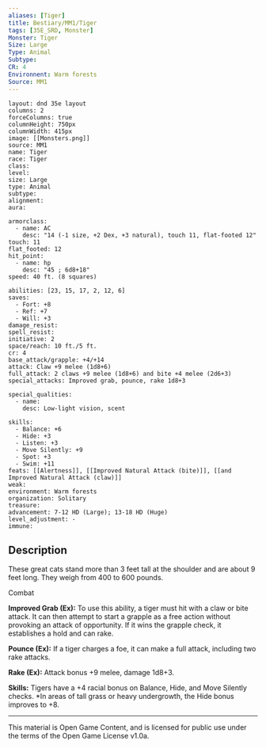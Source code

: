 ```yaml
---
aliases: [Tiger]
title: Bestiary/MM1/Tiger
tags: [35E_SRD, Monster]
Monster: Tiger
Size: Large
Type: Animal
Subtype: 
CR: 4
Environnent: Warm forests
Source: MM1
---
```


```statblock
layout: dnd 35e layout
columns: 2
forceColumns: true
columnHeight: 750px
columnWidth: 415px
image: [[Monsters.png]]
source: MM1
name: Tiger
race: Tiger
class: 
level: 
size: Large
type: Animal
subtype: 
alignment: 
aura: 

armorclass:
  - name: AC
    desc: "14 (-1 size, +2 Dex, +3 natural), touch 11, flat-footed 12"
touch: 11
flat_footed: 12
hit_point:
  - name: hp
    desc: "45 ; 6d8+18"
speed: 40 ft. (8 squares)

abilities: [23, 15, 17, 2, 12, 6]
saves:
  - Fort: +8
  - Ref: +7
  - Will: +3
damage_resist: 
spell_resist: 
initiative: 2
space/reach: 10 ft./5 ft.
cr: 4
base_attack/grapple: +4/+14
attack: Claw +9 melee (1d8+6)
full_attack: 2 claws +9 melee (1d8+6) and bite +4 melee (2d6+3)
special_attacks: Improved grab, pounce, rake 1d8+3

special_qualities:
  - name: 
    desc: Low-light vision, scent

skills:
  - Balance: +6
  - Hide: +3
  - Listen: +3
  - Move Silently: +9
  - Spot: +3
  - Swim: +11
feats: [[Alertness]], [[Improved Natural Attack (bite)]], [[and Improved Natural Attack (claw)]]
weak: 
environment: Warm forests
organization: Solitary
treasure: 
advancement: 7-12 HD (Large); 13-18 HD (Huge)
level_adjustment: -
immune: 
```

## Description

<p>These great cats stand more than 3 feet tall at the shoulder and are about 9 feet long. They weigh from 400 to 600 pounds.</p>
<p>Combat</p>
<p>
            <b>Improved Grab (Ex):</b> To use this ability, a tiger must hit with a claw or bite attack. It can then attempt to start a grapple as a free action without provoking an attack of opportunity. If it wins the grapple check, it establishes a hold and can rake.</p>
<p>
            <b>Pounce (Ex):</b> If a tiger charges a foe, it can make a full attack, including two rake attacks.</p>
<p>
            <b>Rake (Ex):</b> Attack bonus +9 melee, damage 1d8+3.</p>
<p>
            <b>Skills:</b> Tigers have a +4 racial bonus on Balance, Hide, and Move Silently checks. *In areas of tall grass or heavy undergrowth, the Hide bonus improves to +8.</p>

---

This material is Open Game Content, and is licensed for public use under
the terms of the Open Game License v1.0a.
